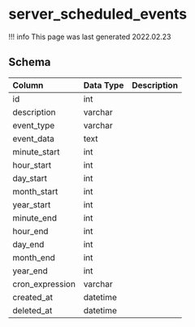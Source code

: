 # server_scheduled_events

!!! info
	This page was last generated 2022.02.23

## Schema

| Column | Data Type | Description |
| :--- | :--- | :--- |
| id | int |  |
| description | varchar |  |
| event_type | varchar |  |
| event_data | text |  |
| minute_start | int |  |
| hour_start | int |  |
| day_start | int |  |
| month_start | int |  |
| year_start | int |  |
| minute_end | int |  |
| hour_end | int |  |
| day_end | int |  |
| month_end | int |  |
| year_end | int |  |
| cron_expression | varchar |  |
| created_at | datetime |  |
| deleted_at | datetime |  |

